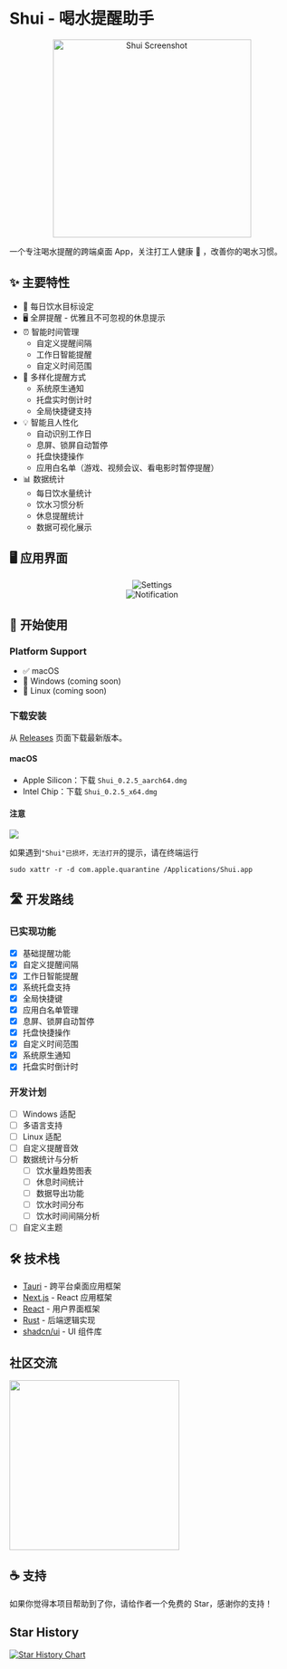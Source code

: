 # Shui - 喝水提醒助手

<p align="center">
  <img src="public/screenshot-0.png" alt="Shui Screenshot" width="350"/>
  <br/>
</p>

一个专注喝水提醒的跨端桌面 App，关注打工人健康 💪 ，改善你的喝水习惯。

## ✨ 主要特性

- 🎯 每日饮水目标设定
- 🖥️ 全屏提醒 - 优雅且不可忽视的休息提示
- ⏰ 智能时间管理
  - 自定义提醒间隔
  - 工作日智能提醒
  - 自定义时间范围
- 🔔 多样化提醒方式
  - 系统原生通知
  - 托盘实时倒计时
  - 全局快捷键支持
- 💡 智能且人性化
  - 自动识别工作日
  - 息屏、锁屏自动暂停
  - 托盘快捷操作
  - 应用白名单（游戏、视频会议、看电影时暂停提醒）
- 📊 数据统计
  - 每日饮水量统计
  - 饮水习惯分析
  - 休息提醒统计
  - 数据可视化展示

## 🖥 应用界面

<p align="center">
  <img src="public/screenshot-2.png" alt="Settings"/>
  <br/>
  <img src="public/screenshot-3.png" alt="Notification"/>
</p>

## 🚀 开始使用

### Platform Support

- ✅ macOS
- 🚧 Windows (coming soon)
- 🚧 Linux (coming soon)

### 下载安装

从 [Releases](https://github.com/rock-zhang/Shui/releases/) 页面下载最新版本。

#### macOS

- Apple Silicon：下载 `Shui_0.2.5_aarch64.dmg`
- Intel Chip：下载 `Shui_0.2.5_x64.dmg`

#### 注意

<img src="public/install_error.png" />

如果遇到`"Shui"已损坏，无法打开`的提示，请在终端运行

```shell
sudo xattr -r -d com.apple.quarantine /Applications/Shui.app
```

## 🛣 开发路线

### 已实现功能

- [x] 基础提醒功能
- [x] 自定义提醒间隔
- [x] 工作日智能提醒
- [x] 系统托盘支持
- [x] 全局快捷键
- [x] 应用白名单管理
- [x] 息屏、锁屏自动暂停
- [x] 托盘快捷操作
- [x] 自定义时间范围
- [x] 系统原生通知
- [x] 托盘实时倒计时

### 开发计划

- [ ] Windows 适配
- [ ] 多语言支持
- [ ] Linux 适配
- [ ] 自定义提醒音效
- [ ] 数据统计与分析
  - [ ] 饮水量趋势图表
  - [ ] 休息时间统计
  - [ ] 数据导出功能
  - [ ] 饮水时间分布
  - [ ] 饮水时间间隔分析
- [ ] 自定义主题

## 🛠 技术栈

- [Tauri](https://tauri.app/) - 跨平台桌面应用框架
- [Next.js](https://nextjs.org/) - React 应用框架
- [React](https://reactjs.org/) - 用户界面框架
- [Rust](https://www.rust-lang.org/) - 后端逻辑实现
- [shadcn/ui](https://ui.shadcn.com/) - UI 组件库

## 社区交流

<picture>
  <source media="(prefers-color-scheme: dark)" srcset="public/qrcode_wechat_dark.jpg" />
  <source media="(prefers-color-scheme: light)" srcset="public/qrcode_wechat_light.jpg" />
  <img width="300px" src="public/qrcode_wechat_light.jpg" />
</picture>

## ☕ 支持

如果你觉得本项目帮助到了你，请给作者一个免费的 Star，感谢你的支持！

## Star History

<a href="https://www.star-history.com/#rock-zhang/Shui&Date">
 <picture>
   <source media="(prefers-color-scheme: dark)" srcset="https://api.star-history.com/svg?repos=rock-zhang/Shui&type=Date&theme=dark" />
   <source media="(prefers-color-scheme: light)" srcset="https://api.star-history.com/svg?repos=rock-zhang/Shui&type=Date" />
   <img alt="Star History Chart" src="https://api.star-history.com/svg?repos=rock-zhang/Shui&type=Date" />
 </picture>
</a>
